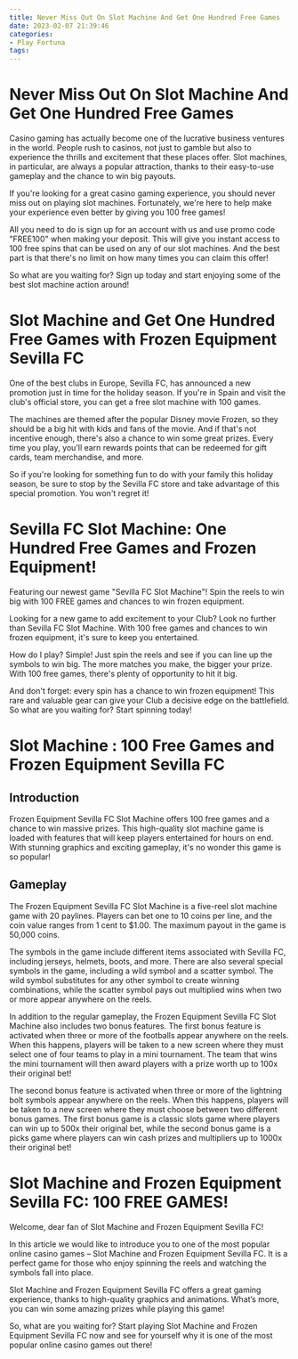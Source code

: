 ```yaml
---
title: Never Miss Out On Slot Machine And Get One Hundred Free Games 
date: 2023-02-07 21:39:46
categories:
- Play Fortuna
tags:
---
```



#  Never Miss Out On Slot Machine And Get One Hundred Free Games 

Casino gaming has actually become one of the lucrative business ventures in the world. People rush to casinos, not just to gamble but also to experience the thrills and excitement that these places offer. Slot machines, in particular, are always a popular attraction, thanks to their easy-to-use gameplay and the chance to win big payouts.

If you're looking for a great casino gaming experience, you should never miss out on playing slot machines. Fortunately, we're here to help make your experience even better by giving you 100 free games!

All you need to do is sign up for an account with us and use promo code "FREE100" when making your deposit. This will give you instant access to 100 free spins that can be used on any of our slot machines. And the best part is that there's no limit on how many times you can claim this offer!

So what are you waiting for? Sign up today and start enjoying some of the best slot machine action around!

#  Slot Machine and Get One Hundred Free Games with Frozen Equipment Sevilla FC 

One of the best clubs in Europe, Sevilla FC, has announced a new promotion just in time for the holiday season. If you're in Spain and visit the club's official store, you can get a free slot machine with 100 games.

The machines are themed after the popular Disney movie Frozen, so they should be a big hit with kids and fans of the movie. And if that's not incentive enough, there's also a chance to win some great prizes. Every time you play, you'll earn rewards points that can be redeemed for gift cards, team merchandise, and more.

So if you're looking for something fun to do with your family this holiday season, be sure to stop by the Sevilla FC store and take advantage of this special promotion. You won't regret it!

#  Sevilla FC Slot Machine: One Hundred Free Games and Frozen Equipment! 

Featuring our newest game "Sevilla FC Slot Machine"! Spin the reels to win big with 100 FREE games and chances to win frozen equipment. 

Looking for a new game to add excitement to your Club? Look no further than Sevilla FC Slot Machine. With 100 free games and chances to win frozen equipment, it's sure to keep you entertained. 

How do I play? Simple! Just spin the reels and see if you can line up the symbols to win big. The more matches you make, the bigger your prize. With 100 free games, there's plenty of opportunity to hit it big. 

And don't forget: every spin has a chance to win frozen equipment! This rare and valuable gear can give your Club a decisive edge on the battlefield. So what are you waiting for? Start spinning today!

#   Slot Machine : 100 Free Games and Frozen Equipment Sevilla FC

##  Introduction

Frozen Equipment Sevilla FC Slot Machine offers 100 free games and a chance to win massive prizes. This high-quality slot machine game is loaded with features that will keep players entertained for hours on end. With stunning graphics and exciting gameplay, it's no wonder this game is so popular!

##  Gameplay

The Frozen Equipment Sevilla FC Slot Machine is a five-reel slot machine game with 20 paylines. Players can bet one to 10 coins per line, and the coin value ranges from 1 cent to $1.00. The maximum payout in the game is 50,000 coins.

The symbols in the game include different items associated with Sevilla FC, including jerseys, helmets, boots, and more. There are also several special symbols in the game, including a wild symbol and a scatter symbol. The wild symbol substitutes for any other symbol to create winning combinations, while the scatter symbol pays out multiplied wins when two or more appear anywhere on the reels.

In addition to the regular gameplay, the Frozen Equipment Sevilla FC Slot Machine also includes two bonus features. The first bonus feature is activated when three or more of the footballs appear anywhere on the reels. When this happens, players will be taken to a new screen where they must select one of four teams to play in a mini tournament. The team that wins the mini tournament will then award players with a prize worth up to 100x their original bet!

The second bonus feature is activated when three or more of the lightning bolt symbols appear anywhere on the reels. When this happens, players will be taken to a new screen where they must choose between two different bonus games. The first bonus game is a classic slots game where players can win up to 500x their original bet, while the second bonus game is a picks game where players can win cash prizes and multipliers up to 1000x their original bet!

#  Slot Machine and Frozen Equipment Sevilla FC: 100 FREE GAMES!

Welcome, dear fan of Slot Machine and Frozen Equipment Sevilla FC!

In this article we would like to introduce you to one of the most popular online casino games – Slot Machine and Frozen Equipment Sevilla FC. It is a perfect game for those who enjoy spinning the reels and watching the symbols fall into place.

Slot Machine and Frozen Equipment Sevilla FC offers a great gaming experience, thanks to high-quality graphics and animations. What’s more, you can win some amazing prizes while playing this game!

So, what are you waiting for? Start playing Slot Machine and Frozen Equipment Sevilla FC now and see for yourself why it is one of the most popular online casino games out there!